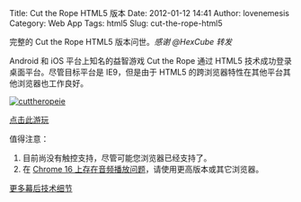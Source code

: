 Title: Cut the Rope HTML5 版本
Date: 2012-01-12 14:41
Author: lovenemesis
Category: Web App
Tags: html5
Slug: cut-the-rope-html5

完整的 Cut the Rope HTML5 版本问世。*感谢 @HexCube 转发*

Android 和 iOS 平台上知名的益智游戏 Cut the Rope 通过 HTML5
技术成功登录桌面平台。尽管目标平台是 IE9，但是由于 HTML5
的跨浏览器特性在其他平台其他浏览器也工作良好。

[![](http://linuxtoy.org/img/2012/01/wwwcuttheropeie-2012-1-12-14-35-6.png "cuttheropeie")](http://linuxtoy.org/img/2012/01/cuttheropeie.png)

[点击此游玩](http://www.cuttherope.ie/)

值得注意：

1.  目前尚没有触控支持，尽管可能您浏览器已经支持了。
2.  在 [Chrome 16
    上存在音频播放问题](http://code.google.com/p/chromium/issues/detail?id=107933)，请使用更高版本或其它浏览器。

[更多幕后技术细节](http://www.cuttherope.ie/dev/)
